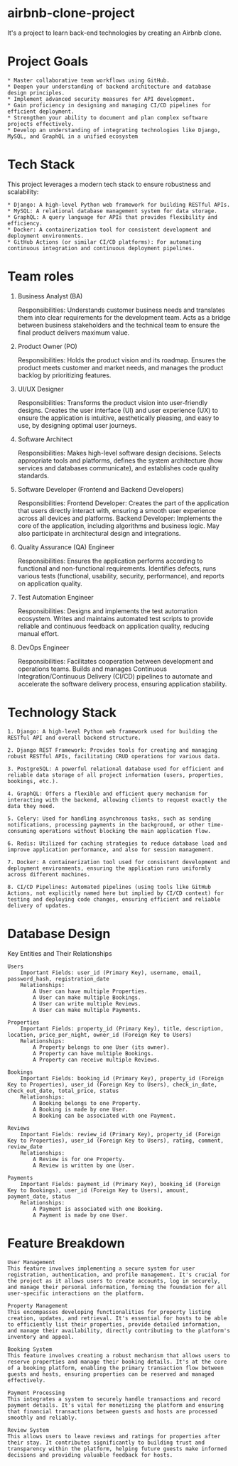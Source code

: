 # airbnb-clone-project
It's a project to learn back-end technologies by creating an Airbnb clone.

# Project Goals
    * Master collaborative team workflows using GitHub.
    * Deepen your understanding of backend architecture and database design principles.
    * Implement advanced security measures for API development.
    * Gain proficiency in designing and managing CI/CD pipelines for efficient deployment.
    * Strengthen your ability to document and plan complex software projects effectively.
    * Develop an understanding of integrating technologies like Django, MySQL, and GraphQL in a unified ecosystem

# Tech Stack
This project leverages a modern tech stack to ensure robustness and scalability:

    * Django: A high-level Python web framework for building RESTful APIs.
    * MySQL: A relational database management system for data storage.
    * GraphQL: A query language for APIs that provides flexibility and efficiency.
    * Docker: A containerization tool for consistent development and deployment environments.
    * GitHub Actions (or similar CI/CD platforms): For automating continuous integration and continuous deployment pipelines.

# Team roles
1. Business Analyst (BA)

    Responsibilities: Understands customer business needs and translates them into clear requirements for the development team. Acts as a bridge between business stakeholders and the technical team to ensure the final product delivers maximum value.

2. Product Owner (PO)

    Responsibilities: Holds the product vision and its roadmap. Ensures the product meets customer and market needs, and manages the product backlog by prioritizing features.

3. UI/UX Designer

    Responsibilities: Transforms the product vision into user-friendly designs. Creates the user interface (UI) and user experience (UX) to ensure the application is intuitive, aesthetically pleasing, and easy to use, by designing optimal user journeys.

4. Software Architect

    Responsibilities: Makes high-level software design decisions. Selects appropriate tools and platforms, defines the system architecture (how services and databases communicate), and establishes code quality standards.

5. Software Developer (Frontend and Backend Developers)

    Responsibilities:
        Frontend Developer: Creates the part of the application that users directly interact with, ensuring a smooth user experience across all devices and platforms.
        Backend Developer: Implements the core of the application, including algorithms and business logic. May also participate in architectural design and integrations.

6. Quality Assurance (QA) Engineer

    Responsibilities: Ensures the application performs according to functional and non-functional requirements. Identifies defects, runs various tests (functional, usability, security, performance), and reports on application quality.

7. Test Automation Engineer

    Responsibilities: Designs and implements the test automation ecosystem. Writes and maintains automated test scripts to provide reliable and continuous feedback on application quality, reducing manual effort.

8. DevOps Engineer

    Responsibilities: Facilitates cooperation between development and operations teams. Builds and manages Continuous Integration/Continuous Delivery (CI/CD) pipelines to automate and accelerate the software delivery process, ensuring application stability.

# Technology Stack

    1. Django: A high-level Python web framework used for building the RESTful API and overall backend structure.

    2. Django REST Framework: Provides tools for creating and managing robust RESTful APIs, facilitating CRUD operations for various data.

    3. PostgreSQL: A powerful relational database used for efficient and reliable data storage of all project information (users, properties, bookings, etc.).

    4. GraphQL: Offers a flexible and efficient query mechanism for interacting with the backend, allowing clients to request exactly the data they need.

    5. Celery: Used for handling asynchronous tasks, such as sending notifications, processing payments in the background, or other time-consuming operations without blocking the main application flow.

    6. Redis: Utilized for caching strategies to reduce database load and improve application performance, and also for session management.

    7. Docker: A containerization tool used for consistent development and deployment environments, ensuring the application runs uniformly across different machines.

    8. CI/CD Pipelines: Automated pipelines (using tools like GitHub Actions, not explicitly named here but implied by CI/CD context) for testing and deploying code changes, ensuring efficient and reliable delivery of updates.

# Database Design
Key Entities and Their Relationships

    Users
        Important Fields: user_id (Primary Key), username, email, password_hash, registration_date
        Relationships:
            A User can have multiple Properties.
            A User can make multiple Bookings.
            A User can write multiple Reviews.
            A User can make multiple Payments.

    Properties
        Important Fields: property_id (Primary Key), title, description, location, price_per_night, owner_id (Foreign Key to Users)
        Relationships:
            A Property belongs to one User (its owner).
            A Property can have multiple Bookings.
            A Property can receive multiple Reviews.

    Bookings
        Important Fields: booking_id (Primary Key), property_id (Foreign Key to Properties), user_id (Foreign Key to Users), check_in_date, check_out_date, total_price, status
        Relationships:
            A Booking belongs to one Property.
            A Booking is made by one User.
            A Booking can be associated with one Payment.

    Reviews
        Important Fields: review_id (Primary Key), property_id (Foreign Key to Properties), user_id (Foreign Key to Users), rating, comment, review_date
        Relationships:
            A Review is for one Property.
            A Review is written by one User.

    Payments
        Important Fields: payment_id (Primary Key), booking_id (Foreign Key to Bookings), user_id (Foreign Key to Users), amount, payment_date, status
        Relationships:
            A Payment is associated with one Booking.
            A Payment is made by one User.

# Feature Breakdown
    User Management
    This feature involves implementing a secure system for user registration, authentication, and profile management. It's crucial for the project as it allows users to create accounts, log in securely, and manage their personal information, forming the foundation for all user-specific interactions on the platform.

    Property Management
    This encompasses developing functionalities for property listing creation, updates, and retrieval. It's essential for hosts to be able to efficiently list their properties, provide detailed information, and manage their availability, directly contributing to the platform's inventory and appeal.

    Booking System
    This feature involves creating a robust mechanism that allows users to reserve properties and manage their booking details. It's at the core of a booking platform, enabling the primary transaction flow between guests and hosts, ensuring properties can be reserved and managed effectively.

    Payment Processing
    This integrates a system to securely handle transactions and record payment details. It's vital for monetizing the platform and ensuring that financial transactions between guests and hosts are processed smoothly and reliably.

    Review System
    This allows users to leave reviews and ratings for properties after their stay. It contributes significantly to building trust and transparency within the platform, helping future guests make informed decisions and providing valuable feedback for hosts.
